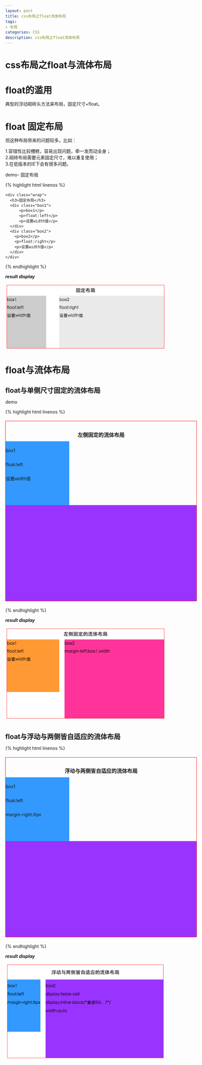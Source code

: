 ```yaml
---
layout: post
title: css布局之float流体布局
tags:
- 布局
categories: CSS
description: css布局之float流体布局
---
```


# css布局之float与流体布局

# float的滥用
典型的浮动砌砖头方法来布局，固定尺寸+float。

# float 固定布局

但这种布局带来的问题较多。比如：

1.容错性比较槽糕，容易出现问题，牵一发而动全身；  
2.砌砖布局需要元素固定尺寸，难以重复使用；  
3.在低版本的IE下会有很多问题。

demo- 固定布局

{% highlight html linenos %}
<!doctype html>
<html>
<head>
<meta charset="utf-8">
<title>test</title>
<style>
*{
    margin: 0;
    padding: 0;
}
.wrap{
  overflow: hidden;
  width: 600px;
  margin: 20px auto;
  line-height: 30px;
  border:1px solid red;
}
h3 {
  text-align: center;
  line-height: 40px;
}
.box1 {
  float: left;
  width: 150px;
  height: 200px;
  background-color: #ccc;
}
/* 固定布局写法 */
.box2 {
  float: right;
  width: 400px;
  height: 200px;
  background-color: #eaeaea;
}
/*清除浮动造成的影响*/
.clearfix:after{content: '';display: table;clear: both;}
.clearfix{*zoom:1;}
</style>
</head>
<body>

    <div class="wrap">
      <h3>固定布局</h3>
      <div class="box1">
          <p>box1</p>
          <p>float:left</p>
          <p>设置width值</p>
      </div>
      <div class="box2">
        <p>box2</p>
        <p>float:right</p>
        <p>设置width值</p>
      </div>
    </div>

</body>
</html>
{% endhighlight %}

**_result display_**
<div class="rd">
    <img src="/assets/images/2016/10-11-12/11-11-1.png" alt="">
</div>

# float与流体布局

## float与单侧尺寸固定的流体布局

demo

{% highlight html linenos %}
<!doctype html>
<html>
<head>
<meta charset="utf-8">
<title>浮动与单侧尺寸固定的流体布局</title>
<style>
*{
    margin: 0;
    padding: 0;
}
.wrap {
    width: 600px;
    margin: 20px auto;
    line-height: 30px;
    border: 1px solid red;
}
h3 {
  text-align: center;
  line-height: 40px;
}
.box1 {
    float: left;
    width: 200px;
    height: 200px;
    background: #f93;
}
/* 流体布局写法 */
.box2 {
    height: 300px;
    margin-left: 220px;
    background: #f39;
}
/*清除浮动造成的影响*/
.clearfix:after{content: '';display: table;clear: both;}
.clearfix{*zoom:1;}
</style>
</head>
<body>
  <div class="wrap">
    <h3>左侧固定的流体布局</h3>
    <div class="box1">
      <p>box1</p>
      <p>float:left</p>
      <p>设置width值</p>
    </div>
    <div class="box2">
      <p>box2</p>
      <p>margin-left:box1.width</p>
    </div>
  </div> 
   
</body>
</html>
{% endhighlight %}

**_result display_**
<div class="rd">
    <img src="/assets/images/2016/10-11-12/11-11-2.png" alt="">
</div>

## float与浮动与两侧皆自适应的流体布局

{% highlight html linenos %}
<!doctype html>
<html>
<head>
<meta charset="utf-8">
<title>浮动与两侧皆自适应的流体布局</title>
<style>
.wrap {
	width: 600px;
	overflow: hidden;
	margin: 20px auto; 
	border: 1px solid red;
}
h3 {
	text-align: center;
}
/* 浮动与两侧皆自适应的流体布局写法*/
.box1 {
	float: left;
	height: 200px;
	margin-right:20px;
	background: #39f;
}
.box2 {
	display: table-cell; 
	*display: inline-block; /*兼容IE6、7*/
	width: 2000px; 
	*width: auto;
	height:300px;
	background: #93f; 
}
/*清除浮动造成的影响*/
.clearfix:after{content: '';display: table;clear: both;}
.clearfix{*zoom:1;}

</style>
</head>
<body>

<div class="wrap">
	<h3>浮动与两侧皆自适应的流体布局</h3>
	<div class="box1">
		<p>box1</p>
		<p>float:left</p>
		<p>margin-right:Xpx</p>
	</div>
	<div class="box2">
		<p>box2</p>
		<p>display:teble-cell</p>
		<p>display:inline-block/*兼容IE6、7*/</p>
		<p>width:auto</p>
	</div>
</div>

</body>
</html>
{% endhighlight %}

**_result display_**
<div class="rd">
    <img src="/assets/images/2016/10-11-12/11-11-3.png" alt="">
</div>




































